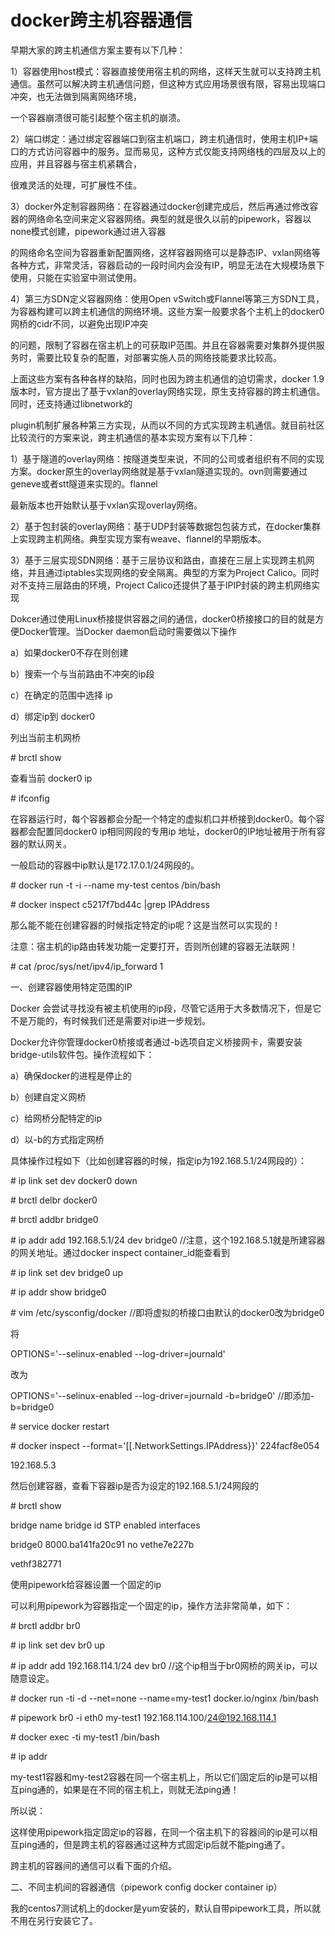 # docker跨主机容器通信

早期大家的跨主机通信方案主要有以下几种：

1）容器使用host模式：容器直接使用宿主机的网络，这样天生就可以支持跨主机通信。虽然可以解决跨主机通信问题，但这种方式应用场景很有限，容易出现端口冲突，也无法做到隔离网络环境，

一个容器崩溃很可能引起整个宿主机的崩溃。

2）端口绑定：通过绑定容器端口到宿主机端口，跨主机通信时，使用主机IP+端口的方式访问容器中的服务。显而易见，这种方式仅能支持网络栈的四层及以上的应用，并且容器与宿主机紧耦合，

很难灵活的处理，可扩展性不佳。

3）docker外定制容器网络：在容器通过docker创建完成后，然后再通过修改容器的网络命名空间来定义容器网络。典型的就是很久以前的pipework，容器以none模式创建，pipework通过进入容器

的网络命名空间为容器重新配置网络，这样容器网络可以是静态IP、vxlan网络等各种方式，非常灵活，容器启动的一段时间内会没有IP，明显无法在大规模场景下使用，只能在实验室中测试使用。

4）第三方SDN定义容器网络：使用Open vSwitch或Flannel等第三方SDN工具，为容器构建可以跨主机通信的网络环境。这些方案一般要求各个主机上的docker0网桥的cidr不同，以避免出现IP冲突

的问题，限制了容器在宿主机上的可获取IP范围。并且在容器需要对集群外提供服务时，需要比较复杂的配置，对部署实施人员的网络技能要求比较高。

上面这些方案有各种各样的缺陷，同时也因为跨主机通信的迫切需求，docker 1.9版本时，官方提出了基于vxlan的overlay网络实现，原生支持容器的跨主机通信。同时，还支持通过libnetwork的

plugin机制扩展各种第三方实现，从而以不同的方式实现跨主机通信。就目前社区比较流行的方案来说，跨主机通信的基本实现方案有以下几种：

1）基于隧道的overlay网络：按隧道类型来说，不同的公司或者组织有不同的实现方案。docker原生的overlay网络就是基于vxlan隧道实现的。ovn则需要通过geneve或者stt隧道来实现的。flannel

最新版本也开始默认基于vxlan实现overlay网络。

2）基于包封装的overlay网络：基于UDP封装等数据包包装方式，在docker集群上实现跨主机网络。典型实现方案有weave、flannel的早期版本。

3）基于三层实现SDN网络：基于三层协议和路由，直接在三层上实现跨主机网络，并且通过iptables实现网络的安全隔离。典型的方案为Project Calico。同时对不支持三层路由的环境，Project Calico还提供了基于IPIP封装的跨主机网络实现

Dokcer通过使用Linux桥接提供容器之间的通信，docker0桥接接口的目的就是方便Docker管理。当Docker daemon启动时需要做以下操作

a）如果docker0不存在则创建

b）搜索一个与当前路由不冲突的ip段

c）在确定的范围中选择 ip

d）绑定ip到 docker0

列出当前主机网桥

\# brctl show

查看当前 docker0 ip

\# ifconfig

在容器运行时，每个容器都会分配一个特定的虚拟机口并桥接到docker0。每个容器都会配置同docker0 ip相同网段的专用ip 地址，docker0的IP地址被用于所有容器的默认网关。

一般启动的容器中ip默认是172.17.0.1/24网段的。

\# docker run -t -i --name my-test centos /bin/bash

\# docker inspect c5217f7bd44c \|grep IPAddress

那么能不能在创建容器的时候指定特定的ip呢？这是当然可以实现的！

注意：宿主机的ip路由转发功能一定要打开，否则所创建的容器无法联网！

\# cat /proc/sys/net/ipv4/ip\_forward  1

一、创建容器使用特定范围的IP

Docker 会尝试寻找没有被主机使用的ip段，尽管它适用于大多数情况下，但是它不是万能的，有时候我们还是需要对ip进一步规划。

Docker允许你管理docker0桥接或者通过-b选项自定义桥接网卡，需要安装bridge-utils软件包。操作流程如下：

a）确保docker的进程是停止的

b）创建自定义网桥

c）给网桥分配特定的ip

d）以-b的方式指定网桥

具体操作过程如下（比如创建容器的时候，指定ip为192.168.5.1/24网段的）：

\# ip link set dev docker0 down

\# brctl delbr docker0

\# brctl addbr bridge0

\# ip addr add 192.168.5.1/24 dev bridge0 //注意，这个192.168.5.1就是所建容器的网关地址。通过docker inspect container\_id能查看到

\# ip link set dev bridge0 up

\# ip addr show bridge0

\# vim /etc/sysconfig/docker //即将虚拟的桥接口由默认的docker0改为bridge0

将

OPTIONS='--selinux-enabled --log-driver=journald'

改为

OPTIONS='--selinux-enabled --log-driver=journald -b=bridge0' //即添加-b=bridge0

\# service docker restart

\# docker inspect --format='[[.NetworkSettings.IPAddress}}' 224facf8e054

192.168.5.3

然后创建容器，查看下容器ip是否为设定的192.168.5.1/24网段的

\# brctl show

bridge name bridge id STP enabled interfaces

bridge0 8000.ba141fa20c91 no vethe7e227b

vethf382771

使用pipework给容器设置一个固定的ip

可以利用pipework为容器指定一个固定的ip，操作方法非常简单，如下：

\# brctl addbr br0

\# ip link set dev br0 up

\# ip addr add 192.168.114.1/24 dev br0 //这个ip相当于br0网桥的网关ip，可以随意设定。

\# docker run -ti -d --net=none --name=my-test1 docker.io/nginx /bin/bash

\# pipework br0 -i eth0 my-test1 192.168.114.100/24@192.168.114.1

\# docker exec -ti my-test1 /bin/bash

\# ip addr

my-test1容器和my-test2容器在同一个宿主机上，所以它们固定后的ip是可以相互ping通的，如果是在不同的宿主机上，则就无法ping通！

所以说：

这样使用pipework指定固定ip的容器，在同一个宿主机下的容器间的ip是可以相互ping通的，但是跨主机的容器通过这种方式固定ip后就不能ping通了。

跨主机的容器间的通信可以看下面的介绍。

二、不同主机间的容器通信（pipework config docker container ip）

我的centos7测试机上的docker是yum安装的，默认自带pipework工具，所以就不用在另行安装它了。

